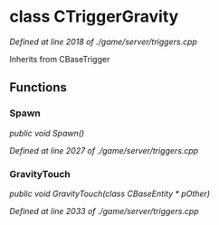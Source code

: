 # class CTriggerGravity

*Defined at line 2018 of ./game/server/triggers.cpp*

Inherits from CBaseTrigger



## Functions

### Spawn

*public void Spawn()*

*Defined at line 2027 of ./game/server/triggers.cpp*

### GravityTouch

*public void GravityTouch(class CBaseEntity * pOther)*

*Defined at line 2033 of ./game/server/triggers.cpp*



